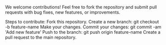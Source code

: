 We welcome contributions! Feel free to fork the repository and submit pull requests with bug fixes, new features, or improvements.

Steps to contribute:
Fork this repository.
Create a new branch: git checkout -b feature-name
Make your changes.
Commit your changes: git commit -am 'Add new feature'
Push to the branch: git push origin feature-name
Create a pull request to the main repository.